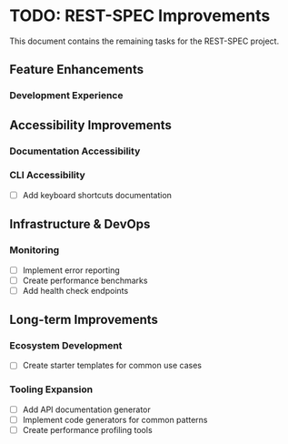 # TODO: REST-SPEC Improvements

This document contains the remaining tasks for the REST-SPEC project.

## Feature Enhancements

### Development Experience

## Accessibility Improvements

### Documentation Accessibility


### CLI Accessibility

- [ ] Add keyboard shortcuts documentation

## Infrastructure & DevOps

### Monitoring

- [ ] Implement error reporting
- [ ] Create performance benchmarks
- [ ] Add health check endpoints

## Long-term Improvements

### Ecosystem Development

- [ ] Create starter templates for common use cases

### Tooling Expansion

- [ ] Add API documentation generator
- [ ] Implement code generators for common patterns
- [ ] Create performance profiling tools
